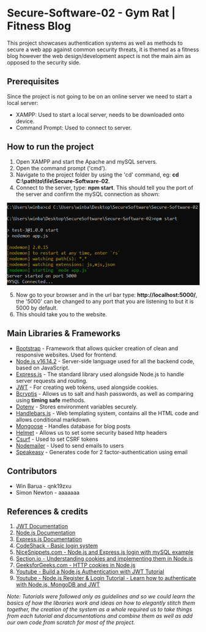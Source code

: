 # Secure-Software-02 - Gym Rat | Fitness Blog

This project showcases authentication systems as well as methods to secure a web app against common security threats,
it is themed as a fitness blog however the web design/development aspect is not the main aim as opposed to the security side.

## Prerequisites

Since the project is not going to be on an online server we need to start a local server:
- XAMPP: Used to start a local server, needs to be downloaded onto device.
- Command Prompt: Used to connect to server.

## How to run the project

1. Open XAMPP and start the Apache and mySQL servers.
2. Open the command prompt ('cmd').
3. Navigate to the project folder by using the 'cd' command, eg: **cd C:\path\to\file\Secure-Software-02**.
4. Connect to the server, type: **npm start**. This should tell you the port of the server and confirm the mySQL connection as shown:

  ![Screenshot of results](https://github.com/win20/Secure-Software-02/blob/main/git-imgs/cmd-connect.PNG)

5. Now go to your browser and in the url bar type: **http://localhost:5000/**, the '5000' can be changed to any port that you are listening to but it is 5000 by default.
6. This should take you to the website.

## Main Libraries & Frameworks
- [Bootstrap](https://getbootstrap.com/) - Framework that allows quicker creation of clean and responsive websites. Used for frontend.
- [Node.js v16.14.2](https://nodejs.org/en/) - Server-side language used for all the backend code, based on JavaScript.
- [Express.js](https://expressjs.com/) - The standard library used alongside Node.js to handle server requests and routing.
- [JWT](https://jwt.io/) - For creating web tokens, used alongside cookies.
- [Bcryptjs](https://www.npmjs.com/package/bcryptjs) - Allows us to salt and hash passwords, as well as comparing using **timing safe** methods.
- [Dotenv](https://www.npmjs.com/package/dotenv) - Stores environment variables securely.
- [Handlebars.js](https://www.npmjs.com/package/handlebars) - Web templating system, contains all the HTML code and allows conditional markdown.
- [Mongoose](https://www.npmjs.com/package/mongoose) - Handles database for blog posts
- [Helmet](https://www.npmjs.com/package/helmet) - Allows us to set some security based http headers
- [Csurf](https://www.npmjs.com/package/csurf) - Used to set CSRF tokens 
- [Nodemailer](https://nodemailer.com/about/) - Used to send emails to users
- [Speakeasy](https://www.npmjs.com/package/speakeasy) - Generates code for 2 factor-authentication using email


## Contributors
- Win Barua - qnk19zxu
- Simon Newton - aaaaaaa

## References & credits
1. [JWT Documentation](https://jwt.io/introduction)
2. [Node.js Documentation](https://nodejs.org/dist/latest-v16.x/docs/api/)
3. [Express.js Documentation](https://devdocs.io/express/)
4. [CodeShack - Basic login system](https://codeshack.io/basic-login-system-nodejs-express-mysql/)
5. [NiceSnippets.com - Node.js and Express.js login with mySQL example](https://www.nicesnippets.com/blog/nodejs-express-login-with-mysql-example)
6. [Section.io - Understanding cookies and implementing them in Node.js](https://www.section.io/engineering-education/what-are-cookies-nodejs/)
7. [GeeksforGeeks.com - HTTP cookies in Node.js](https://www.geeksforgeeks.org/http-cookies-in-node-js/)
8. [Youtube - Build a Node.js Authentication with JWT Tutorial](https://www.youtube.com/watch?v=2jqok-WgelI&t=2941s&ab_channel=DevEd)
9. [Youtube - Node.js Register & Login Tutorial - Learn how to authenticate with Node.js, MongoDB and JWT](https://www.youtube.com/watch?v=b91XgdyX-SM&t=343s&ab_channel=codedamn)

*Note: Tutorials were followed only as guidelines and so we could learn the basics of how the libraries work and ideas on how to elegantly stitch them together, the creation of the system as a whole required us to take things from each tutorial and documentations and combine them as well as add our own code from scratch for most of the project.*
